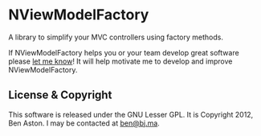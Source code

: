 NViewModelFactory
====

A library to simplify your MVC controllers using factory methods.

If NViewModelFactory helps you or your team develop great software please [let me know](mailto:ben@bj.ma "Ben's email address")! It will help motivate me to develop and improve NViewModelFactory.

License & Copyright
--------

This software is released under the GNU Lesser GPL. It is Copyright 2012, Ben Aston. I may be contacted at ben@bj.ma.
